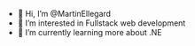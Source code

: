 - 👋 Hi, I’m @MartinEllegard
- 👀 I’m interested in Fullstack web development
- 🌱 I’m currently learning more about .NE
